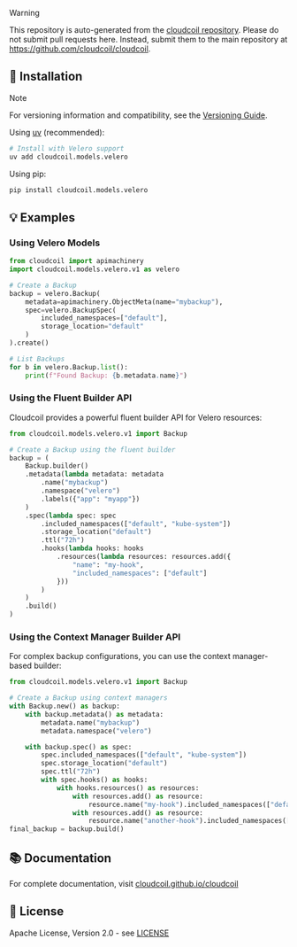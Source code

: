 > [!WARNING]  
> This repository is auto-generated from the [cloudcoil repository](https://github.com/cloudcoil/cloudcoil/tree/main/models/velero). Please do not submit pull requests here. Instead, submit them to the main repository at https://github.com/cloudcoil/cloudcoil.

## 🔧 Installation

> [!NOTE]
> For versioning information and compatibility, see the [Versioning Guide](https://github.com/cloudcoil/cloudcoil/blob/main/VERSIONING.md).

Using [uv](https://github.com/astral-sh/uv) (recommended):

```bash
# Install with Velero support
uv add cloudcoil.models.velero
```

Using pip:

```bash
pip install cloudcoil.models.velero
```

## 💡 Examples

### Using Velero Models

```python
from cloudcoil import apimachinery
import cloudcoil.models.velero.v1 as velero

# Create a Backup
backup = velero.Backup(
    metadata=apimachinery.ObjectMeta(name="mybackup"),
    spec=velero.BackupSpec(
        included_namespaces=["default"],
        storage_location="default"
    )
).create()

# List Backups
for b in velero.Backup.list():
    print(f"Found Backup: {b.metadata.name}")
```

### Using the Fluent Builder API

Cloudcoil provides a powerful fluent builder API for Velero resources:

```python
from cloudcoil.models.velero.v1 import Backup

# Create a Backup using the fluent builder
backup = (
    Backup.builder()
    .metadata(lambda metadata: metadata
        .name("mybackup")
        .namespace("velero")
        .labels({"app": "myapp"})
    )
    .spec(lambda spec: spec
        .included_namespaces(["default", "kube-system"])
        .storage_location("default")
        .ttl("72h")
        .hooks(lambda hooks: hooks
            .resources(lambda resources: resources.add({
                "name": "my-hook",
                "included_namespaces": ["default"]
            }))
        )
    )
    .build()
)
```

### Using the Context Manager Builder API

For complex backup configurations, you can use the context manager-based builder:

```python
from cloudcoil.models.velero.v1 import Backup

# Create a Backup using context managers
with Backup.new() as backup:
    with backup.metadata() as metadata:
        metadata.name("mybackup")
        metadata.namespace("velero")

    with backup.spec() as spec:
        spec.included_namespaces(["default", "kube-system"])
        spec.storage_location("default")
        spec.ttl("72h")
        with spec.hooks() as hooks:
            with hooks.resources() as resources:
                with resources.add() as resource:
                    resource.name("my-hook").included_namespaces(["default"])
                with resources.add() as resource:
                    resource.name("another-hook").included_namespaces(["default"])
final_backup = backup.build()
```

## 📚 Documentation

For complete documentation, visit [cloudcoil.github.io/cloudcoil](https://cloudcoil.github.io/cloudcoil)

## 📜 License

Apache License, Version 2.0 - see [LICENSE](LICENSE)
